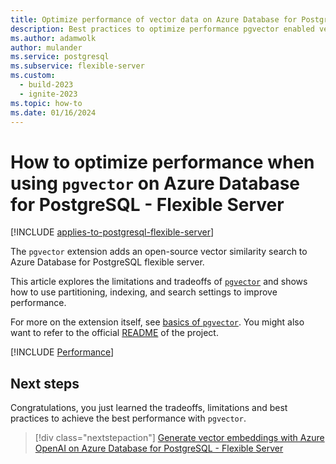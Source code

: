 ```yaml
---
title: Optimize performance of vector data on Azure Database for PostgreSQL deployed with pgvector.
description: Best practices to optimize performance pgvector enabled vector database queries and indexes on Azure Database for PostgreSQL.
ms.author: adamwolk
author: mulander
ms.service: postgresql
ms.subservice: flexible-server
ms.custom:
  - build-2023
  - ignite-2023
ms.topic: how-to
ms.date: 01/16/2024
---
```


# How to optimize performance when using `pgvector` on Azure Database for PostgreSQL - Flexible Server

[!INCLUDE [applies-to-postgresql-flexible-server](../includes/applies-to-postgresql-flexible-server.md)]

The `pgvector` extension adds an open-source vector similarity search to Azure Database for PostgreSQL flexible server.

This article explores the limitations and tradeoffs of [`pgvector`](https://github.com/pgvector/pgvector) and shows how to use partitioning, indexing, and search settings to improve performance.

For more on the extension itself, see [basics of `pgvector`](how-to-use-pgvector.md). You might also want to refer to the official [README](https://github.com/pgvector/pgvector/blob/master/README.md) of the project.

[!INCLUDE [Performance](../../cosmos-db/postgresql/includes/pgvector-performance.md)]

## Next steps

Congratulations, you just learned the tradeoffs, limitations and best practices to achieve the best performance with `pgvector`.

> [!div class="nextstepaction"]
> [Generate vector embeddings with Azure OpenAI on Azure Database for PostgreSQL - Flexible Server](./generative-ai-azure-openai.md)
